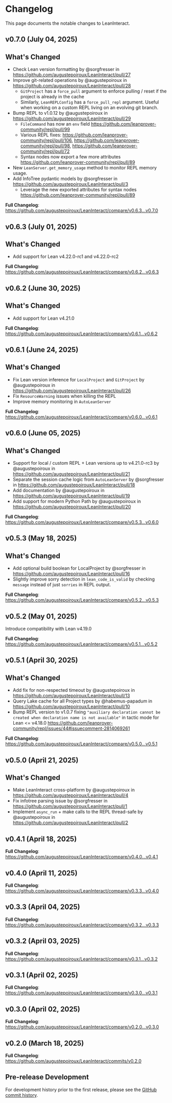 # Changelog

This page documents the notable changes to LeanInteract.

## v0.7.0 (July 04, 2025)

## What's Changed

* Check Lean version formatting by @sorgfresser in <https://github.com/augustepoiroux/LeanInteract/pull/27>
* Improve git-related operations by @augustepoiroux in <https://github.com/augustepoiroux/LeanInteract/pull/28>
    * `GitProject` has a `force_pull` argument to enforce pulling / reset if the project is already in the cache
    * Similarly, `LeanREPLConfig` has a `force_pull_repl` argument. Useful when working on a custom REPL living on an evolving git branch.
* Bump REPL to v1.0.12 by @augustepoiroux in <https://github.com/augustepoiroux/LeanInteract/pull/29>
    * `FileCommand` has now an `env` field <https://github.com/leanprover-community/repl/pull/99>
    * Various REPL fixes: <https://github.com/leanprover-community/repl/pull/106>, <https://github.com/leanprover-community/repl/pull/98>, <https://github.com/leanprover-community/repl/pull/72>
    * Syntax nodes now export a few more attributes <https://github.com/leanprover-community/repl/pull/89>
* New `LeanServer.get_memory_usage` method to monitor REPL memory usage.
* Add InfoTree pydantic models by @sorgfresser in <https://github.com/augustepoiroux/LeanInteract/pull/3>
    * Leverage the new exported attributes for syntax nodes <https://github.com/leanprover-community/repl/pull/89>

**Full Changelog**: <https://github.com/augustepoiroux/LeanInteract/compare/v0.6.3...v0.7.0>

## v0.6.3 (July 01, 2025)

## What's Changed

* Add support for Lean v4.22.0-rc1 and v4.22.0-rc2

**Full Changelog**: <https://github.com/augustepoiroux/LeanInteract/compare/v0.6.2...v0.6.3>

## v0.6.2 (June 30, 2025)

## What's Changed

* Add support for Lean v4.21.0

**Full Changelog**: <https://github.com/augustepoiroux/LeanInteract/compare/v0.6.1...v0.6.2>

## v0.6.1 (June 24, 2025)

## What's Changed

* Fix Lean version inference for `LocalProject` and `GitProject` by @augustepoiroux in <https://github.com/augustepoiroux/LeanInteract/pull/26>
* Fix `ResourceWarning` issues when killing the REPL
* Improve memory monitoring in `AutoLeanServer`

**Full Changelog**: <https://github.com/augustepoiroux/LeanInteract/compare/v0.6.0...v0.6.1>

## v0.6.0 (June 05, 2025)

## What's Changed

* Support for local / custom REPL + Lean versions up to v4.21.0-rc3 by @augustepoiroux in <https://github.com/augustepoiroux/LeanInteract/pull/21>
* Separate the session cache logic from `AutoLeanServer` by @sorgfresser in <https://github.com/augustepoiroux/LeanInteract/pull/18>
* Add documentation by @augustepoiroux in <https://github.com/augustepoiroux/LeanInteract/pull/19>
* Add support for modern Python Path by @augustepoiroux in <https://github.com/augustepoiroux/LeanInteract/pull/20>

**Full Changelog**: <https://github.com/augustepoiroux/LeanInteract/compare/v0.5.3...v0.6.0>

## v0.5.3 (May 18, 2025)

## What's Changed

* Add optional build boolean for LocalProject by @sorgfresser in <https://github.com/augustepoiroux/LeanInteract/pull/16>
* Slightly improve sorry detection in `lean_code_is_valid` by checking `message` instead of just `sorries` in REPL output.

**Full Changelog**: <https://github.com/augustepoiroux/LeanInteract/compare/v0.5.2...v0.5.3>

## v0.5.2 (May 01, 2025)

Introduce compatibility with Lean v4.19.0

**Full Changelog**: <https://github.com/augustepoiroux/LeanInteract/compare/v0.5.1...v0.5.2>

## v0.5.1 (April 30, 2025)

## What's Changed

* Add fix for non-respected timeout by @augustepoiroux in <https://github.com/augustepoiroux/LeanInteract/pull/13>
* Query Lake cache for all Project types by @habemus-papadum in <https://github.com/augustepoiroux/LeanInteract/pull/10>
* Bump REPL version to v1.0.7 fixing `"auxiliary declaration cannot be created when declaration name is not available"` in tactic mode for Lean <= v4.18.0 <https://github.com/leanprover-community/repl/issues/44#issuecomment-2814069261>

**Full Changelog**: <https://github.com/augustepoiroux/LeanInteract/compare/v0.5.0...v0.5.1>

## v0.5.0 (April 21, 2025)

## What's Changed

* Make LeanInteract cross-platform by @augustepoiroux in <https://github.com/augustepoiroux/LeanInteract/pull/4>
* Fix infotree parsing issue by @sorgfresser in <https://github.com/augustepoiroux/LeanInteract/pull/1>
* Implement `async_run` + make calls to the REPL thread-safe by @augustepoiroux in <https://github.com/augustepoiroux/LeanInteract/pull/2>

## v0.4.1 (April 18, 2025)

**Full Changelog**: <https://github.com/augustepoiroux/LeanInteract/compare/v0.4.0...v0.4.1>

## v0.4.0 (April 11, 2025)

**Full Changelog**: <https://github.com/augustepoiroux/LeanInteract/compare/v0.3.3...v0.4.0>

## v0.3.3 (April 04, 2025)

**Full Changelog**: <https://github.com/augustepoiroux/LeanInteract/compare/v0.3.2...v0.3.3>

## v0.3.2 (April 03, 2025)

**Full Changelog**: <https://github.com/augustepoiroux/LeanInteract/compare/v0.3.1...v0.3.2>

## v0.3.1 (April 02, 2025)

**Full Changelog**: <https://github.com/augustepoiroux/LeanInteract/compare/v0.3.0...v0.3.1>

## v0.3.0 (April 02, 2025)

**Full Changelog**: <https://github.com/augustepoiroux/LeanInteract/compare/v0.2.0...v0.3.0>

## v0.2.0 (March 18, 2025)

**Full Changelog**: <https://github.com/augustepoiroux/LeanInteract/commits/v0.2.0>

## Pre-release Development

For development history prior to the first release, please see the [GitHub commit history](https://github.com/augustepoiroux/LeanInteract/commits/main).
